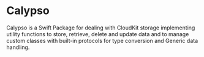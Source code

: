 # Calypso

Calypso is a Swift Package for dealing with CloudKit storage implementing utility functions to store, retrieve, delete and update data and to manage custom classes with built-in protocols for type conversion and Generic data handling.
